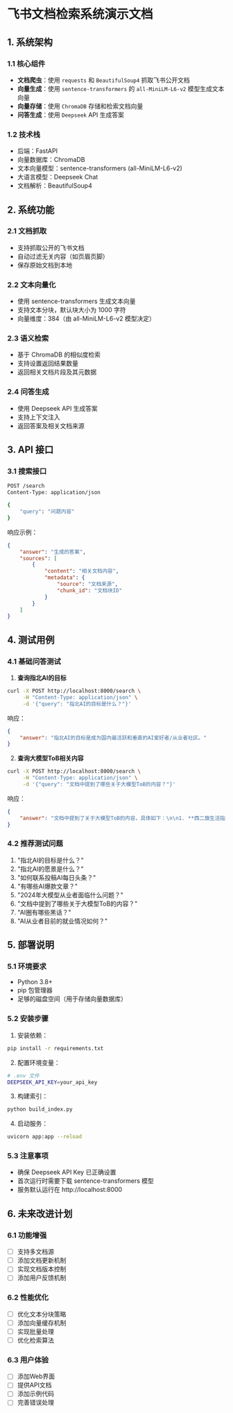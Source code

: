 # 飞书文档检索系统演示文档

## 1. 系统架构

### 1.1 核心组件
- **文档爬虫**：使用 `requests` 和 `BeautifulSoup4` 抓取飞书公开文档
- **向量生成**：使用 `sentence-transformers` 的 `all-MiniLM-L6-v2` 模型生成文本向量
- **向量存储**：使用 `ChromaDB` 存储和检索文档向量
- **问答生成**：使用 `Deepseek` API 生成答案

### 1.2 技术栈
- 后端：FastAPI
- 向量数据库：ChromaDB
- 文本向量模型：sentence-transformers (all-MiniLM-L6-v2)
- 大语言模型：Deepseek Chat
- 文档解析：BeautifulSoup4

## 2. 系统功能

### 2.1 文档抓取
- 支持抓取公开的飞书文档
- 自动过滤无关内容（如页眉页脚）
- 保存原始文档到本地

### 2.2 文本向量化
- 使用 sentence-transformers 生成文本向量
- 支持文本分块，默认块大小为 1000 字符
- 向量维度：384（由 all-MiniLM-L6-v2 模型决定）

### 2.3 语义检索
- 基于 ChromaDB 的相似度检索
- 支持设置返回结果数量
- 返回相关文档片段及其元数据

### 2.4 问答生成
- 使用 Deepseek API 生成答案
- 支持上下文注入
- 返回答案及相关文档来源

## 3. API 接口

### 3.1 搜索接口
```bash
POST /search
Content-Type: application/json

{
    "query": "问题内容"
}
```

响应示例：
```json
{
    "answer": "生成的答案",
    "sources": [
        {
            "content": "相关文档内容",
            "metadata": {
                "source": "文档来源",
                "chunk_id": "文档块ID"
            }
        }
    ]
}
```

## 4. 测试用例

### 4.1 基础问答测试
1. **查询指北AI的目标**
```bash
curl -X POST http://localhost:8000/search \
     -H "Content-Type: application/json" \
     -d '{"query": "指北AI的目标是什么？"}'
```
响应：
```json
{
    "answer": "指北AI的目标是成为国内最活跃和垂直的AI爱好者/从业者社区。"
}
```

2. **查询大模型ToB相关内容**
```bash
curl -X POST http://localhost:8000/search \
     -H "Content-Type: application/json" \
     -d '{"query": "文档中提到了哪些关于大模型ToB的内容？"}'
```
响应：
```json
{
    "answer": "文档中提到了关于大模型ToB的内容，具体如下：\n\n1. **西二旗生活指北 |《大模型ToB，拼的还是茅台？》**  \n   这篇文章的链接是：https://mp.weixin.qq.com/s/zxdLYZGhJUvitxScGdMtQg  \n   从标题来看，这篇文章探讨了大模型在ToB市场中的竞争情况。"
}
```

### 4.2 推荐测试问题
1. "指北AI的目标是什么？"
2. "指北AI的愿景是什么？"
3. "如何联系投稿AI每日头条？"
4. "有哪些AI爆款文章？"
5. "2024年大模型从业者面临什么问题？"
6. "文档中提到了哪些关于大模型ToB的内容？"
7. "AI圈有哪些黑话？"
8. "AI从业者目前的就业情况如何？"

## 5. 部署说明

### 5.1 环境要求
- Python 3.8+
- pip 包管理器
- 足够的磁盘空间（用于存储向量数据库）

### 5.2 安装步骤
1. 安装依赖：
```bash
pip install -r requirements.txt
```

2. 配置环境变量：
```bash
# .env 文件
DEEPSEEK_API_KEY=your_api_key
```

3. 构建索引：
```bash
python build_index.py
```

4. 启动服务：
```bash
uvicorn app:app --reload
```

### 5.3 注意事项
- 确保 Deepseek API Key 已正确设置
- 首次运行时需要下载 sentence-transformers 模型
- 服务默认运行在 http://localhost:8000

## 6. 未来改进计划

### 6.1 功能增强
- [ ] 支持多文档源
- [ ] 添加文档更新机制
- [ ] 实现文档版本控制
- [ ] 添加用户反馈机制

### 6.2 性能优化
- [ ] 优化文本分块策略
- [ ] 添加向量缓存机制
- [ ] 实现批量处理
- [ ] 优化检索算法

### 6.3 用户体验
- [ ] 添加Web界面
- [ ] 提供API文档
- [ ] 添加示例代码
- [ ] 完善错误处理
